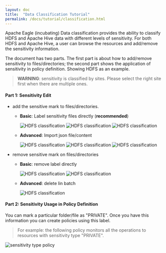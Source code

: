 ```yaml
---
layout: doc
title:  "Data Classification Tutorial" 
permalink: /docs/tutorial/classification.html
---
```


Apache Eagle (incubating) Data classification provides the ability to classify HDFS and Apache Hive data with different levels of sensitivity.
For both HDFS and Apache Hive, a user can browse the resources and add/remove the sensitivity information.

The document has two parts. The first part is about how to add/remove sensitivity to files/directories; the second part shows the application
of sensitivity in policy definition. Showing HDFS as an example.

> **WARNING**: sensitivity is classified by sites. Please select the right site first when there are multiple ones.

#### **Part 1: Sensitivity Edit**

  * add the sensitive mark to files/directories.

    * **Basic**: Label sensitivity files directly (**recommended**)

       ![HDFS classification](/images/docs/hdfs-mark1.png)
       ![HDFS classification](/images/docs/hdfs-mark2.png)
       ![HDFS classification](/images/docs/hdfs-mark3.png)
    * **Advanced**: Import json file/content

        ![HDFS classification](/images/docs/hdfs-import1.png)
        ![HDFS classification](/images/docs/hdfs-import2.png)
        ![HDFS classification](/images/docs/hdfs-import3.png)


 * remove sensitive mark on files/directories

   * **Basic**: remove label directly

        ![HDFS classification](/images/docs/hdfs-delete1.png)
        ![HDFS classification](/images/docs/hdfs-delete2.png)

   * **Advanced**: delete lin batch

        ![HDFS classification](/images/docs/hdfs-remove.png)

#### **Part 2: Sensitivity Usage in Policy Definition**

You can mark a particular folder/file as "PRIVATE". Once you have this information you can create policies using this label.

> For example: the following policy monitors all the operations to resources with sensitivity type "PRIVATE".

![sensitivity type policy](/images/docs/sensitivity-policy.png)

